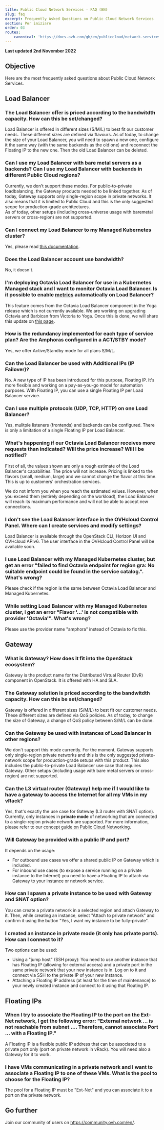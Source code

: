 ```yaml
---
title: Public Cloud Network Services - FAQ (EN)
slug: faq
excerpt: Frequently Asked Questions on Public Cloud Network Services
section: Per iniziare
order: 03
routes:
    canonical: 'https://docs.ovh.com/gb/en/publiccloud/network-services/faq/'
---
```


**Last updated 2nd November 2022**

## Objective

Here are the most frequently asked questions about Public Cloud Network Services.

## Load Balancer

### The Load Balancer offer is priced according to the bandwitdth capacity. How can this be set/changed?

Load Balancer is offered in different sizes (S/M/L) to best fit our customer needs. These different sizes are defined via flavours. As of today, to change the size of your Load Balancer, you will need to spawn a new one, configure it the same way (with the same backends as the old one) and reconnect the Floating IP to the new one. Then the old Load Balancer can be deleted.

### Can I use my Load Balancer with bare metal servers as a backends? Can I use my Load Balancer with backends in different Public Cloud regions?

Currently, we don't support these modes. For public-to-private loadbalancing, the Gateway products needed to be linked together. As of today, Gateway supports only single-region scope in private networks. It also means that it is limited to Public Cloud and this is the only suggested scope for production-grade architectures.<br>
As of today, other setups (including cross-universe usage with baremetal servers or cross-region) are not supported.

### Can I connect my Load Balancer to my Managed Kubernetes cluster?

Yes, please read [this documentation](https://github.com/kubernetes/cloud-provider-openstack/blob/master/docs/octavia-ingress-controller/using-octavia-ingress-controller.md#get-started-with-octavia-ingress-controller-for-kubernetes).

### Does the Load Balancer account use bandwidth?

No, it doesn't.

### I'm deploying Octavia Load Balancer for use in a Kubernetes Managed stack and I want to monitor Octavia Load Balancer. Is it possible to enable [metrics](https://docs.openstack.org/octavia/latest/user/guides/monitoring.html) automatically on Load Balancer?

This feature comes from the Octavia Load Balancer component in the Yoga release which is not currently available. We are working on upgrading Octavia and Barbican from Victoria to Yoga. Once this is done, we will share this update on [this page](https://www.ovhcloud.com/it/public-cloud/regions-availability/).

### How is the redundancy implemented for each type of service plan? Are the Amphoras configured in a ACT/STBY mode?

Yes, we offer Active/Standby mode for all plans S/M/L.

### Can the Load Balancer be used with Additional IPs (IP Failover)?

No. A new type of IP has been introduced for this purpose, Floating IP. It's more flexible and working on a pay-as-you-go model for automation purposes. With Floating IP, you can use a single Floating IP per Load Balancer service.

### Can I use multiple protocols (UDP, TCP, HTTP) on one Load Balancer?

Yes, mulitple listeners (frontends) and backends can be configured. There is only a limitation of a single Floating IP per Load Balancer.

### What's happening if our Octavia Load Balancer receives more requests than indicated? Will the price increase? Will I be notified?

First of all, the values shown are only a rough estimate of the Load Balancer's capabilities. The price will not increase. Pricing is linked to the flavors (small, medium, large) and we cannot change the flavor at this time. This is up to customers' orchestration services. 

We do not inform you when you reach the estimated values. However, when you exceed them (entirely depending on the workload), the Load Balancer will reach its maximum performance and will not be able to accept new connections.

### I don't see the Load Balancer interface in the OVHcloud Control Panel. Where can I create services and modify settings?

Load Balancer is available through the OpenStack CLI, Horizon UI and OVHcloud APIv6. The user interface in the OVHcloud Control Panel will be available soon.

### I use Load Balancer with my Managed Kubernetes cluster, but get an error "failed to find Octavia endpoint for region gra: No suitable endpoint could be found in the service catalog.". What's wrong?

Please check if the region is the same between Octavia Load Balancer and Managed Kubernetes.

### While setting Load Balancer with my Managed Kubernetes cluster, I get an error "Flavor '...' is not compatible with provider 'Octavia'". What's wrong?

Please use the provider name "amphora" instead of Octavia to fix this.

## Gateway

### What is Gateway? How does it fit into the OpenStack ecosystem?

Gateway is the product name for the Distributed Virtual Router (DvR) component in OpenStack. It is offered with HA and SLA.

### The Gateway solution is priced according to the bandwitdth capacity. How can this be set/changed?

Gateway is offered in different sizes (S/M/L) to best fit our customer needs. These different sizes are defined via QoS policies. As of today, to change the size of Gateway, a change of QoS policy between S/M/L can be done.

### Can the Gateway be used with instances of Load Balancer in other regions?

We don't support this mode currently. For the moment, Gateway supports only single-region private networks and this is the only suggested private-network scope for production-grade setups with this product. This also includes the public-to-private Load Balancer use case that requires Gateway. Other setups (including usage with bare metal servers or cross-region) are not supported.

### Can the L3 virtual router (Gateway) help me if I would like to have a gateway to access the Internet for all my VMs in my vRack?

Yes, that's exactly the use case for Gateway (L3 router with SNAT option). Currently, only instances in **private mode** of networking that are connected to a single-region private network are supported. For more information, please refer to our [concept guide on Public Cloud Networking](https://docs.ovh.com/it/publiccloud/network-services/networking-concepts/).

### Will Gateway be provided with a public IP and port?

It depends on the usage:

- For outbound use cases we offer a shared public IP on Gateway which is included.
- For inbound use cases (to expose a service running on a private instance to the Internet) you need to have a Floating IP to attach via Gateway to your instance or network service.

### How can I spawn a private instance to be used with Gateway and SNAT option?

You can create a private network in a selected region and attach Gateway to it. Then, while creating an instance, select "Attach to private network" and confirm it using the button "Yes, I want my instance to be fully-private".

### I created an instance in private mode (it only has private ports). How can I connect to it?

Two options can be used: 

- Using a "jump host" (SSH proxy): You need to use another instance that has Floating IP (allowing for external access) and a private port in the same private network that your new instance is in. Log on to it and connect via SSH to the private IP of your new instance.
- Attaching a Floating IP address (at least for the time of maintenance) to your newly created instance and connect to it using that Floating IP.

## Floating IPs

### When I try to associate the Floating IP to the port on the Ext-Net network, I get the following error: "External network ... is not reachable from subnet .... Therefore, cannot associate Port ... with a Floating IP."

A Floating IP is a flexible public IP address that can be associated to a private port only (port on private network in vRack). You will need also a Gateway for it to work.

### I have VMs communicating in a private network and I want to associate a Floating IP to one of these VMs. What is the pool to choose for the Floating IP?

The pool for a Floating IP must be "Ext-Net" and you can associate it to a port on the private network.

## Go further

Join our community of users on <https://community.ovh.com/en/>.